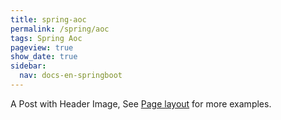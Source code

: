 ```yaml
---
title: spring-aoc
permalink: /spring/aoc
tags: Spring Aoc
pageview: true
show_date: true
sidebar:
  nav: docs-en-springboot
---
```


A Post with Header Image, See [Page layout](https://tianqi.name/jekyll-TeXt-theme/samples.html#page-layout) for more examples.

<!--more-->
